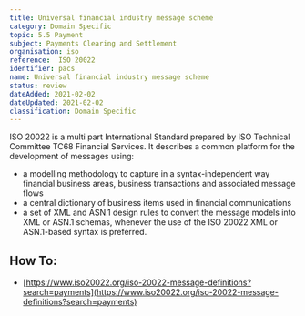 ```yaml
---
title: Universal financial industry message scheme
category: Domain Specific
topic: 5.5 Payment
subject: Payments Clearing and Settlement
organisation: iso
reference:	ISO 20022
identifier:	pacs
name: Universal financial industry message scheme
status: review
dateAdded: 2021-02-02
dateUpdated: 2021-02-02
classification: Domain Specific
---
```




ISO 20022 is a multi part International Standard prepared by ISO Technical Committee TC68 Financial Services. It describes a common platform for the development of messages using:
 - a modelling methodology to capture in a syntax-independent way financial business areas, business transactions and associated message flows
 - a central dictionary of business items used in financial communications
 - a set of XML and ASN.1 design rules to convert the message models into XML or ASN.1 schemas, whenever the use of the ISO 20022 XML or ASN.1-based syntax is preferred.


## How To:
 - [https://www.iso20022.org/iso-20022-message-definitions?search=payments](https://www.iso20022.org/iso-20022-message-definitions?search=payments)
